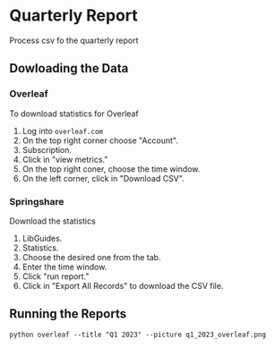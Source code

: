 # Quarterly Report

 Process csv fo the quarterly report

## Dowloading the Data

### Overleaf

 To download statistics for Overleaf

 1. Log into `overleaf.com` 
 1. On the top right corner choose "Account".
 1. Subscription.
 1. Click in "view metrics."
 1. On the top right coner, choose the time window.
 1. On the left corner, click in "Download CSV".

### Springshare
 
 Download the statistics

1. LibGuides.
1. Statistics.
1. Choose the desired one from the tab.
1. Enter the time window.
1. Click "run report."
1. Click in "Export All Records" to download the CSV file.

## Running the Reports

```
python overleaf --title "Q1 2023" --picture q1_2023_overleaf.png
```